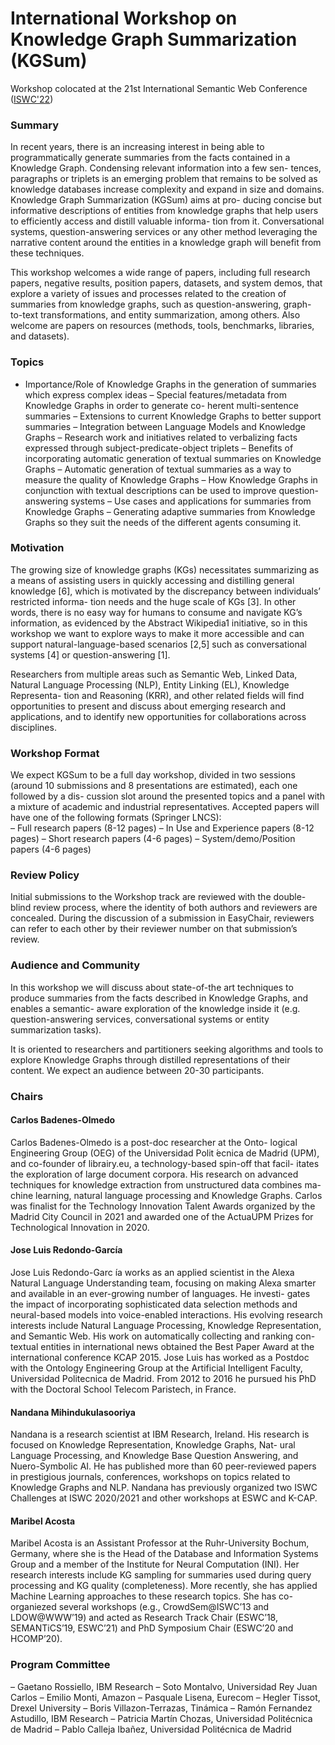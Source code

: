 # International Workshop on Knowledge Graph Summarization (KGSum)
Workshop colocated at the 21st International Semantic Web Conference ([ISWC'22](https://iswc2022.semanticweb.org))

### Summary 
In recent years, there is an increasing interest in being able to programmatically generate summaries from the facts contained in a Knowledge Graph. Condensing relevant information into a few sen- tences, paragraphs or triplets is an emerging problem that remains to be solved as knowledge databases increase complexity and expand in size and domains. Knowledge Graph Summarization (KGSum) aims at pro- ducing concise but informative descriptions of entities from knowledge graphs that help users to efficiently access and distill valuable informa- tion from it. Conversational systems, question-answering services or any other method leveraging the narrative content around the entities in a knowledge graph will benefit from these techniques.


This workshop welcomes a wide range of papers, including full research papers, negative results, position papers, datasets, and system demos, that explore a variety of issues and processes related to the creation of summaries from knowledge graphs, such as question-answering, graph- to-text transformations, and entity summarization, among others. Also welcome are papers on resources (methods, tools, benchmarks, libraries, and datasets).

### Topics
- Importance/Role of Knowledge Graphs in the generation of summaries which express complex ideas
– Special features/metadata from Knowledge Graphs in order to generate co- herent multi-sentence summaries
– Extensions to current Knowledge Graphs to better support summaries
– Integration between Language Models and Knowledge Graphs
– Research work and initiatives related to verbalizing facts expressed through
subject-predicate-object triplets
– Benefits of incorporating automatic generation of textual summaries on
Knowledge Graphs
– Automatic generation of textual summaries as a way to measure the quality
of Knowledge Graphs
– How Knowledge Graphs in conjunction with textual descriptions can be used
to improve question-answering systems
– Use cases and applications for summaries from Knowledge Graphs
– Generating adaptive summaries from Knowledge Graphs so they suit the
needs of the different agents consuming it.


### Motivation
The growing size of knowledge graphs (KGs) necessitates summarizing as a means of assisting users in quickly accessing and distilling general knowledge [6], which is motivated by the discrepancy between individuals’ restricted informa- tion needs and the huge scale of KGs [3]. In other words, there is no easy way for humans to consume and navigate KG’s information, as evidenced by the Abstract Wikipedia1 initiative, so in this workshop we want to explore ways to make it more accessible and can support natural-language-based scenarios [2,5] such as conversational systems [4] or question-answering [1].


Researchers from multiple areas such as Semantic Web, Linked Data, Natural Language Processing (NLP), Entity Linking (EL), Knowledge Representa- tion and Reasoning (KRR), and other related fields will find opportunities to present and discuss about emerging research and applications, and to identify new opportunities for collaborations across disciplines.

### Workshop Format

We expect KGSum to be a full day workshop, divided in two sessions (around 10 submissions and 8 presentations are estimated), each one followed by a dis- cussion slot around the presented topics and a panel with a mixture of academic and industrial representatives. Accepted papers will have one of the following formats (Springer LNCS):    
– Full research papers (8-12 pages)
– In Use and Experience papers (8-12 pages) – Short research papers (4-6 pages)
– System/demo/Position papers (4-6 pages)


### Review Policy
Initial submissions to the Workshop track are reviewed with the double-blind review process, where the identity of both authors and reviewers are concealed. During the discussion of a submission in EasyChair, reviewers can refer to each other by their reviewer number on that submission’s review.


### Audience and Community
In this workshop we will discuss about state-of-the art techniques to produce summaries from the facts described in Knowledge Graphs, and enables a semantic- aware exploration of the knowledge inside it (e.g. question-answering services, conversational systems or entity summarization tasks).  


It is oriented to researchers and partitioners seeking algorithms and tools to explore Knowledge Graphs through distilled representations of their content. We expect an audience between 20-30 participants.

### Chairs

#### Carlos Badenes-Olmedo
Carlos Badenes-Olmedo is a post-doc researcher at the Onto-
logical Engineering Group (OEG) of the Universidad Polit ́ecnica de Madrid (UPM), and co-founder of librairy.eu, a technology-based spin-off that facil- itates the exploration of large document corpora. His research on advanced techniques for knowledge extraction from unstructured data combines ma- chine learning, natural language processing and Knowledge Graphs. Carlos was finalist for the Technology Innovation Talent Awards organized by the Madrid City Council in 2021 and awarded one of the ActuaUPM Prizes for Technological Innovation in 2020.

#### Jose Luis Redondo-García
Jose Luis Redondo-Garc ́ıa works as an applied scientist in the
Alexa Natural Language Understanding team, focusing on making Alexa smarter and available in an ever-growing number of languages. He investi- gates the impact of incorporating sophisticated data selection methods and neural-based models into voice-enabled interactions. His evolving research interests include Natural Language Processing, Knowledge Representation, and Semantic Web. His work on automatically collecting and ranking con- textual entities in international news obtained the Best Paper Award at the international conference KCAP 2015. Jose Luis has worked as a Postdoc with the Ontology Engineering Group at the Artificial Intelligent Faculty, Universidad Politecnica de Madrid. From 2012 to 2016 he pursued his PhD with the Doctoral School Telecom Paristech, in France.

#### Nandana Mihindukulasooriya
Nandana is a research scientist at IBM Research, Ireland. His
research is focused on Knowledge Representation, Knowledge Graphs, Nat- ural Language Processing, and Knowledge Base Question Answering, and Nuero-Symbolic AI. He has published more than 60 peer-reviewed papers in prestigious journals, conferences, workshops on topics related to Knowledge Graphs and NLP. Nandana has previously organized two ISWC Challenges at ISWC 2020/2021 and other workshops at ESWC and K-CAP.

#### Maribel Acosta
Maribel Acosta is an Assistant Professor at the Ruhr-University
Bochum, Germany, where she is the Head of the Database and Information Systems Group and a member of the Institute for Neural Computation (INI). Her research interests include KG sampling for summaries used during query processing and KG quality (completeness). More recently, she has applied Machine Learning approaches to these research topics. She has co-organiezed several workshops (e.g., CrowdSem@ISWC’13 and LDOW@WWW’19) and acted as Research Track Chair (ESWC’18, SEMANTiCS’19, ESWC’21) and PhD Symposium Chair (ESWC’20 and HCOMP’20).


### Program Committee
– Gaetano Rossiello, IBM Research
– Soto Montalvo, Universidad Rey Juan Carlos
– Emilio Monti, Amazon
– Pasquale Lisena, Eurecom
– Hegler Tissot, Drexel University
– Boris Villazon-Terrazas, Tinámica
– Ramón Fernandez Astudillo, IBM Research
– Patricia Martín Chozas, Universidad Politécnica de Madrid
– Pablo Calleja Ibañez, Universidad Politécnica de Madrid
